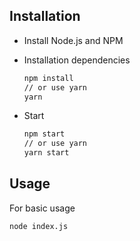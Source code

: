 

## Installation

- Install Node.js and NPM

- Installation dependencies

  ```bash
  npm install
  // or use yarn
  yarn
  ```

- Start

  ```bash
  npm start
  // or use yarn
  yarn start
  ```

## Usage

For basic usage 

```bash
node index.js
```



